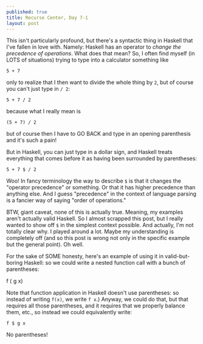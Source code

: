 ```yaml
---
published: true
title: Recurse Center, Day 7-1
layout: post
---
```

This isn't particularly profound, but there's a syntactic thing in Haskell that I've fallen in love with. Namely: Haskell has an operator to *change the precedence of operations*. What does that mean? So, I often find myself (in LOTS of situations) trying to type into a calculator something like

    5 + 7

only to realize that I then want to divide the whole thing by `2`, but of course you can't just type in `/ 2`:

    5 + 7 / 2

because what I really mean is 

    (5 + 7) / 2

but of course then I have to GO BACK and type in an opening parenthesis and it's such a pain!

But in Haskell, you can just type in a dollar sign, and Haskell treats everything that comes before it as having been surrounded by parentheses:

    5 + 7 $ / 2

Woo! In fancy terminology the way to describe `$` is that it changes the "operator precedence" or something. Or that it has higher precedence than anything else. And I guess "precedence" in the context of language parsing is a fancier way of saying "order of operations."

BTW, giant caveat, none of this is actually true. Meaning, my examples aren't actually valid Haskell. So I almost scrapped this post, but I really wanted to show off `$` in the simplest context possible. And actually, I'm not totally clear why. I played around a lot. Maybe my understanding is completely off (and so this post is wrong not only in the specific example but the general point). Oh well. 

For the sake of SOME honesty, here's an example of using it in valid-but-boring Haskell: so we could write a nested function call with a bunch of parentheses:

   f ( g x)

Note that function application in Haskell doesn't use parentheses: so instead of writing `f(x)`, we write `f x`.) Anyway, we could do that, but that requires all those parentheses, and it requires that we properly balance them, etc., so instead we could equivalently write:

    f $ g x

No parentheses!